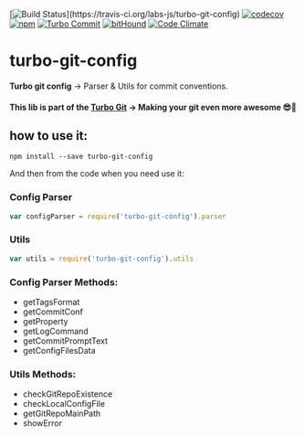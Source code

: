 [![Build Status](https://travis-ci.org/labs-js/turbo-git-config.svg?)](https://travis-ci.org/labs-js/turbo-git-config)
[![codecov](https://codecov.io/gh/labs-js/turbo-git-config/branch/master/graph/badge.svg)](https://codecov.io/gh/labs-js/turbo-git-config)
[![npm](https://img.shields.io/npm/v/turbo-git-config.svg?style=flat)](https://www.npmjs.com/package/turbo-git-config)
[![Turbo Commit](https://img.shields.io/badge/Turbo_Commit-on-3DD1F2.svg)](https://github.com/labs-js/turbo-git/blob/master/CONVENTION.md)
[![bitHound](https://www.bithound.io/github/labs-js/turbo-git-config/badges/score.svg)](https://www.bithound.io/github/labs-js/turbo-git-config)
[![Code Climate](https://codeclimate.com/github/labs-js/turbo-git-config/badges/gpa.svg)](https://codeclimate.com/github/labs-js/turbo-git-config)

# turbo-git-config
**Turbo git config** -> Parser & Utils for commit conventions.

#### This lib is part of the [Turbo Git](https://github.com/labs-js/turbo-git) -> Making your git even more awesome 😎🙌

## how to use it:

```
npm install --save turbo-git-config
```

And then from the code when you need use it: 

### Config Parser
```javascript
var configParser = require('turbo-git-config').parser
```

### Utils
```javascript
var utils = require('turbo-git-config').utils
```

### Config Parser Methods:

- getTagsFormat
- getCommitConf
- getProperty
- getLogCommand
- getCommitPromptText
- getConfigFilesData


### Utils Methods:

- checkGitRepoExistence
- checkLocalConfigFile
- getGitRepoMainPath
- showError

